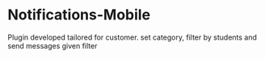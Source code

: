 Notifications-Mobile
====================

Plugin developed tailored for customer. set category, filter by students and send messages given filter
